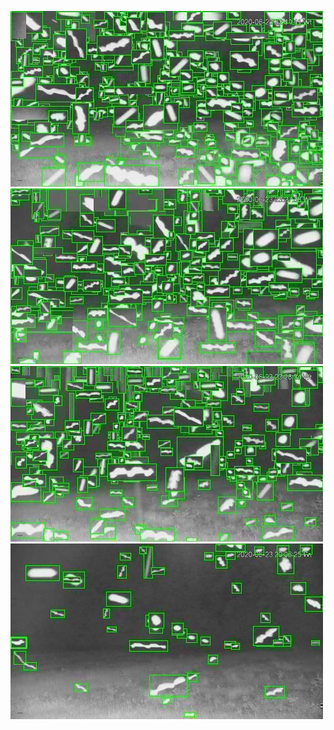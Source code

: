![20200623-222036-225041](in/20200623/20200623-222036-225041_0_.jpg)
![20200623-225046-232051](in/20200623/20200623-225046-232051_0_.jpg)
![20200623-232056-235101](in/20200623/20200623-232056-235101_0_.jpg)
![20200623-235106-000001](in/20200623/20200623-235106-000001_0_.jpg)
